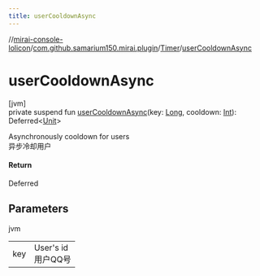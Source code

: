 ```yaml
---
title: userCooldownAsync
---
```

//[mirai-console-lolicon](../../../index.html)/[com.github.samarium150.mirai.plugin](../index.html)/[Timer](index.html)/[userCooldownAsync](user-cooldown-async.html)



# userCooldownAsync



[jvm]\
private suspend fun [userCooldownAsync](user-cooldown-async.html)(key: [Long](https://kotlinlang.org/api/latest/jvm/stdlib/kotlin/-long/index.html), cooldown: [Int](https://kotlinlang.org/api/latest/jvm/stdlib/kotlin/-int/index.html)): Deferred<[Unit](https://kotlinlang.org/api/latest/jvm/stdlib/kotlin/-unit/index.html)>



Asynchronously cooldown for users <br> 异步冷却用户



#### Return



Deferred



## Parameters


jvm

| | |
|---|---|
| key | User's id <br> 用户QQ号 |




